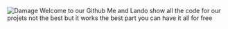 ![Damage](https://github.com/Chiphill2/Chiphill2/assets/138550188/6c718375-d5a1-4885-a4d5-9f8b7f43c90b)
Welcome to our Github
Me and Lando show all the code for our projets not the best but it works 
the best part you can have it all for free
